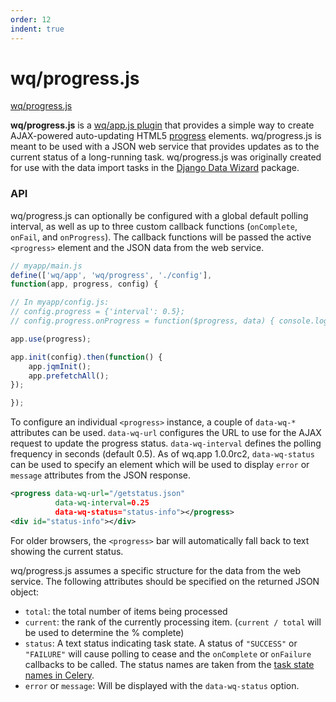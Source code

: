 ```yaml
---
order: 12
indent: true
---
```


wq/progress.js
==============

[wq/progress.js]

**wq/progress.js** is a [wq/app.js plugin] that provides a simple way to create AJAX-powered auto-updating HTML5 [progress] elements.  wq/progress.js is meant to be used with a JSON web service that provides updates as to the current status of a long-running task.  wq/progress.js was originally created for use with the data import tasks in the [Django Data Wizard] package.

### API

wq/progress.js can optionally be configured with a global default polling interval, as well as up to three custom callback functions (`onComplete`, `onFail`, and `onProgress`).  The callback functions will be passed the active `<progress>` element and the JSON data from the web service.

```javascript
// myapp/main.js
define(['wq/app', 'wq/progress', './config'],
function(app, progress, config) {

// In myapp/config.js:
// config.progress = {'interval': 0.5};
// config.progress.onProgress = function($progress, data) { console.log(data) });

app.use(progress);

app.init(config).then(function() {
    app.jqmInit();
    app.prefetchAll();
});

});
```

To configure an individual `<progress>` instance, a couple of `data-wq-*` attributes can be used.  `data-wq-url` configures the URL to use for the AJAX request to update the progress status. `data-wq-interval` defines the polling frequency in seconds (default 0.5).  As of wq.app 1.0.0rc2, `data-wq-status` can be used to specify an element which will be used to display `error` or `message` attributes from the JSON response.

```xml
<progress data-wq-url="/getstatus.json"
          data-wq-interval=0.25
          data-wq-status="status-info"></progress>
<div id="status-info"></div>
```

For older browsers, the `<progress>` bar will automatically fall back to text showing the current status.

wq/progress.js assumes a specific structure for the data from the web service.  The following attributes should be specified on the returned JSON object:
 * `total`: the total number of items being processed
 * `current`: the rank of the currently processing item.  (`current / total` will be used to determine the % complete)
 * `status`: A text status indicating task state.  A status of `"SUCCESS"` or `"FAILURE"` will cause polling to cease and the `onComplete` or `onFailure` callbacks to be called.  The status names are taken from the [task state names in Celery].
 * `error` or `message`: Will be displayed with the `data-wq-status` option.


[wq/progress.js]: https://github.com/wq/wq.app/blob/master/js/wq/progress.js
[wq/app.js plugin]: https://wq.io/docs/app-plugins
[progress]: https://developer.mozilla.org/en-US/docs/Web/HTML/Element/progress
[wq.db]: https://wq.io/wq.db
[Django Data Wizard]: https://github.com/wq/django-data-wizard
[task state names in Celery]: http://docs.celeryproject.org/en/latest/userguide/tasks.html#states
